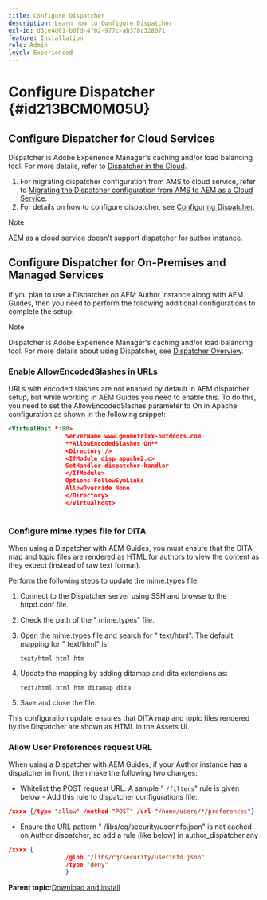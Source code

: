 ```yaml
---
title: Configure Dispatcher
description: Learn how to Configure Dispatcher
exl-id: d3ce4d01-b0fd-4f02-977c-ab378c328071
feature: Installation
role: Admin
level: Experienced
---
```

# Configure Dispatcher {#id213BCM0M05U}

## Configure Dispatcher for Cloud Services

Dispatcher is Adobe Experience Manager's caching and/or load balancing tool. For more details, refer to [Dispatcher in the Cloud](https://experienceleague.adobe.com/docs/experience-manager-cloud-service/implementing/content-delivery/disp-overview.html?lang=en).

1.  For migrating dispatcher configuration from AMS to cloud service, refer to [Migrating the Dispatcher configuration from AMS to AEM as a Cloud Service](https://experienceleague.adobe.com/docs/experience-manager-cloud-service/implementing/content-delivery/ams-aem.html?lang=en).
1.  For details on how to configure dispatcher, see [Configuring Dispatcher](https://experienceleague.adobe.com/docs/experience-manager-dispatcher/using/configuring/dispatcher-configuration.html?lang=en).

>[!NOTE]
>
> AEM as a cloud service doesn't support dispatcher for author instance.


## Configure Dispatcher for On-Premises and Managed Services

If you plan to use a Dispatcher on AEM Author instance along with AEM Guides, then you need to perform the following additional configurations to complete the setup:

>[!NOTE]
>
> Dispatcher is Adobe Experience Manager's caching and/or load balancing tool. For more details about using Dispatcher, see [Dispatcher Overview](https://experienceleague.adobe.com/docs/experience-manager-dispatcher/using/dispatcher.html?lang=en).

### Enable AllowEncodedSlashes in URLs 

URLs with encoded slashes are not enabled by default in AEM dispatcher setup, but while working in AEM Guides you need to enable this. To do this, you need to set the AllowEncodedSlashes parameter to On in Apache configuration as shown in the following snippet:

```XML
<VirtualHost *:80>
                ServerName www.geometrixx-outdoors.com
                **AllowEncodedSlashes On**
                <Directory />
                <IfModule disp_apache2.c>
                SetHandler dispatcher-handler
                </IfModule>
                Options FollowSymLinks
                AllowOverride None
                </Directory>
                </VirtualHost>
            
```

### Configure mime.types file for DITA 

When using a Dispatcher with AEM Guides, you must ensure that the DITA map and topic files are rendered as HTML for authors to view the content as they expect \(instead of raw text format\).

Perform the following steps to update the mime.types file:

1.  Connect to the Dispatcher server using SSH and browse to the httpd.conf file.

1.  Check the path of the " mime.types" file.

1.  Open the mime.types file and search for " text/html". The default mapping for " text/html" is:

    `text/html html htm`

1.  Update the mapping by adding ditamap and dita extensions as:

    `text/html html htm ditamap dita`

1.  Save and close the file.


This configuration update ensures that DITA map and topic files rendered by the Dispatcher are shown as HTML in the Assets UI.

### Allow User Preferences request URL 

When using a Dispatcher with AEM Guides, if your Author instance has a dispatcher in front, then make the following two changes:

-   Whitelist the POST request URL. A sample " `/filters`" rule is given below - Add this rule to dispatcher configurations file:

```json
/xxxx {/type "allow" /method "POST" /url "/home/users/*/preferences"}
```

-   Ensure the URL pattern " /libs/cq/security/userinfo.json" is not cached on Author dispatcher, so add a rule \(like below\) in author\_dispatcher.any

```json
/xxxx {
                /glob "/libs/cq/security/userinfo.json"
                /type "deny"
                }
```

**Parent topic:**[Download and install](download-install.md)
